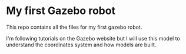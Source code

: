 # My first Gazebo robot

This repo contains all the files for my first gazebo robot.

I'm following tutorials on the Gazebo website but I will use this model to understand the coordinates system and how models are built.
